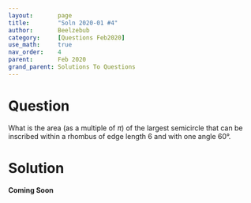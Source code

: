 ```yaml
---
layout:       page
title:        "Soln 2020-01 #4"
author:       Beelzebub
category:     [Questions Feb2020]
use_math:     true
nav_order:    4
parent:       Feb 2020
grand_parent: Solutions To Questions
---
```


# Question

What is the area (as a multiple of $\pi$) of the largest semicircle that can be inscribed within a rhombus of edge length 6 and with one angle 60°.

# Solution

**Coming Soon**
